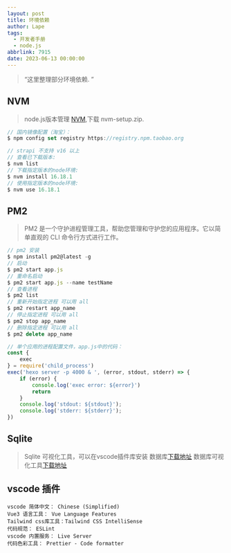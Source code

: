 ```yaml
---
layout: post
title: 环境依赖
author: Lape
tags:
  - 开发者手册
  - node.js
abbrlink: 7915
date: 2023-06-13 00:00:00
---
```


> “这里整理部分环境依赖. ”

## NVM

> node.js版本管理 [NVM](https://github.com/coreybutler/nvm-windows/releases),下载 nvm-setup.zip.

```javascript
// 国内镜像配置（淘宝）：
$ npm config set registry https://registry.npm.taobao.org
```

```javascript
// strapi 不支持 v16 以上
// 查看已下载版本: 
$ nvm list
// 下载指定版本的node环境: 
$ nvm install 16.18.1
// 使用指定版本的node环境: 
$ nvm use 16.18.1
```

## PM2

> PM2 是一个守护进程管理工具，帮助您管理和守护您的应用程序。它以简单直观的 CLI 命令行方式进行工作。

```javascript
// pm2 安装
$ npm install pm2@latest -g
// 启动
$ pm2 start app.js
// 重命名启动
$ pm2 start app.js --name testName
// 查看进程
$ pm2 list
// 重新开始指定进程 可以用 all
$ pm2 restart app_name
// 停止指定进程 可以用 all
$ pm2 stop app_name
// 删除指定进程 可以用 all
$ pm2 delete app_name
```

```javascript
// 单个应用的进程配置文件，app.js中的代码：
const {
    exec
} = require('child_process')
exec('hexo server -p 4000 & ', (error, stdout, stderr) => {
    if (error) {
        console.log('exec error: ${error}')
        return
    }
    console.log('stdout: ${stdout}');
    console.log('stderr: ${stderr}');
})
```

## Sqlite

>Sqlite 可视化工具，可以在vscode插件库安装
>数据库[下载地址](https://www.sqlite.org/download.html)
数据库可视化工具[下载地址](https://www.heidisql.com/download.php)

## vscode 插件

```text
vscode 简体中文： Chinese (Simplified)
Vue3 语言工具： Vue Language Features
Tailwind css库工具：Tailwind CSS IntelliSense
代码规范： ESLint
vscode 内置服务： Live Server
代码色彩工具： Prettier - Code formatter
```
